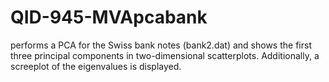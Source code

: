 # QID-945-MVApcabank
performs a PCA for the Swiss bank notes (bank2.dat) and shows the first three principal components in two-dimensional scatterplots. Additionally, a screeplot of the eigenvalues is displayed.
